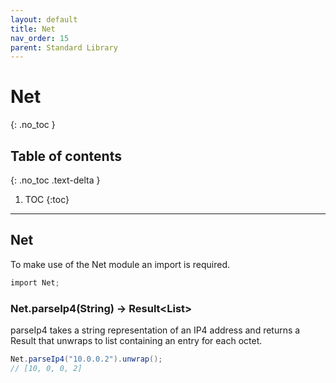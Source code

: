```yaml
---
layout: default
title: Net
nav_order: 15
parent: Standard Library
---
```


# Net
{: .no_toc }

## Table of contents
{: .no_toc .text-delta }

1. TOC
{:toc}

---

## Net

To make use of the Net module an import is required.

```cs
import Net;
```

### Net.parseIp4(String) -> Result\<List>

parseIp4 takes a string representation of an IP4 address and returns a Result that unwraps to list containing an entry for each octet.

```cs
Net.parseIp4("10.0.0.2").unwrap();
// [10, 0, 0, 2]
```
